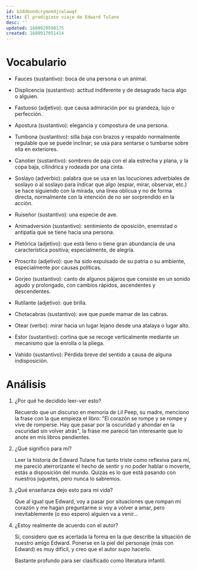 ```yaml
---
id: b3ddbondcrymom4jcwlawqt
title: El prodigioso viaje de Edward Tulane
desc: ''
updated: 1680920598175
created: 1680917051414
---
```


# Vocabulario

- Fauces (sustantivo): boca de una persona o un animal.

- Displicencia (sustantivo): actitud indiferente y de desagrado hacia algo o alguien.

- Fastuoso (adjetivo): que causa admiración por su grandeza, lujo o perfección.

- Apostura (sustantivo): elegancia y compostura de una persona.

- Tumbona (sustantivo): silla baja con brazos y respaldo normalmente regulable que se puede inclinar; se usa para sentarse o tumbarse sobre ella en exteriores.

- Canotier (sustantivo): sombrero de paja con el ala estrecha y plana, y la copa baja, cilíndrica y rodeada por una cinta.

- Soslayo (adverbio): palabra que se usa en las locuciones adverbiales de soslayo o al soslayo para indicar que algo (espiar, mirar, observar, etc.) se hace siguiendo con la mirada, una línea oblicua y no de forma directa, normalmente con la intención de no ser sorprendido en la acción.

- Ruiseñor (sustantivo): una especie de ave.

- Animadversión (sustantivo): sentimiento de oposición, enemistad o antipatía que se tiene hacia una persona.

- Pletórica (adjetivo): que está lleno o tiene gran abundancia de una característica positiva; especialmente, de alegría.

- Proscrito (adjetivo): que ha sido expulsado de su patria o su ambiente, especialmente por causas políticas.

- Gorjeo (sustantivo): canto de algunos pájaros que consiste en un sonido agudo y prolongado, con cambios rápidos, ascendentes y descendentes.

- Rutilante (adjetivo): que brilla.

- Chotacabras (sustantivo): ave que puede mamar de las cabras.

- Otear (verbo): mirar hacia un lugar lejano desde una atalaya o lugar alto.

- Estor (sustantivo): cortina que se recoge verticalmente mediante un mecanismo que la enrolla o la pliega.

- Vahído (sustantivo): Pérdida breve del sentido a causa de alguna indisposición.

# Análisis

1. ¿Por qué he decidido leer-ver esto?

    Recuerdo que un discurso en memoria de Lil Peep, su madre, menciono la frase con la que empieza el libro: "El corazón se rompe y se rompe y vive de romperse. Hay que pasar por la oscuridad y ahondar en la oscuridad sin volver atrás", la frase me pareció tan interesante que lo anote en mis libros pendientes.

2. ¿Qué significo para mí?

    Leer la historia de Edward Tulane fue tanto triste como reflexiva para mí, me pareció aterrorizante el hecho de sentir y no poder hablar o moverte, estás a disposición del mundo. Quizás es lo que está pasando con nuestros juguetes, pero nunca lo sabremos.

3. ¿Qué enseñanza dejo esto para mi vida?

    Que al igual que Edward, voy a pasar por situaciones que rompan mi corazón y me hagan preguntarme si voy a volver a amar, pero inevitablemente (o eso espero) alguien va a venir…

4. ¿Estoy realmente de acuerdo con el autor?


    Sí, considero que es acertada la forma en la que describe la situación de nuestro amigo Edward. Ponerse en la piel del personaje (más con Edward) es muy difícil, y creo que el autor supo hacerlo.

    Bastante profundo para ser clasificado como literatura infantil.